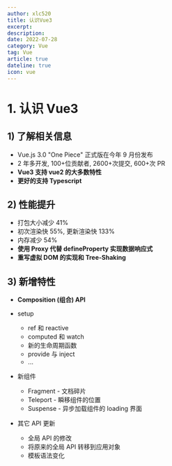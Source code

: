 ```yaml
---
author: xlc520
title: 认识Vue3
excerpt: 
description: 
date: 2022-07-28
category: Vue
tag: Vue
article: true
dateline: true
icon: vue
---
```


# 1. 认识 Vue3

## 1) 了解相关信息

- Vue.js 3.0 "One Piece" 正式版在今年 9 月份发布
- 2 年多开发, 100+位贡献者, 2600+次提交, 600+次 PR
- **Vue3 支持 vue2 的大多数特性**
- **更好的支持 Typescript**

## 2) 性能提升

- 打包大小减少 41%
- 初次渲染快 55%, 更新渲染快 133%
- 内存减少 54%
- **使用 Proxy 代替 defineProperty 实现数据响应式**
- **重写虚拟 DOM 的实现和 Tree-Shaking**

## 3) 新增特性

- **Composition (组合) API**
- setup
    - ref 和 reactive
    - computed 和 watch
    - 新的生命周期函数
    - provide 与 inject
    - ...

- 新组件

    - Fragment - 文档碎片
    - Teleport - 瞬移组件的位置
    - Suspense - 异步加载组件的 loading 界面

- 其它 API 更新

    - 全局 API 的修改
    - 将原来的全局 API 转移到应用对象
    - 模板语法变化
